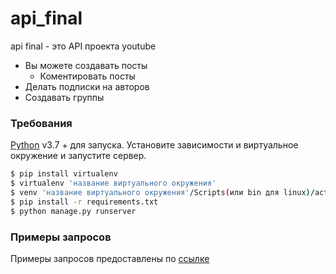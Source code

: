 # api_final
api final - это API проекта youtube
* Вы можете создавать посты
  * Коментировать посты
* Делать подписки на авторов
* Создавать группы

### Требования


[Python](https://www.python.org/downloads/) v3.7 +  для запуска.
Установите зависимости и виртуальное окружение и запустите сервер.

```sh
$ pip install virtualenv
$ virtualenv 'название виртуального окружения'
$ venv 'название виртуального окружения'/Scripts(или bin для linux)/activate
$ pip install -r requirements.txt
$ python manage.py runserver
```
### Примеры запросов

Примеры запросов предоставлены по [ ссылке ]( http://127.0.0.1:8000/redoc/ )



